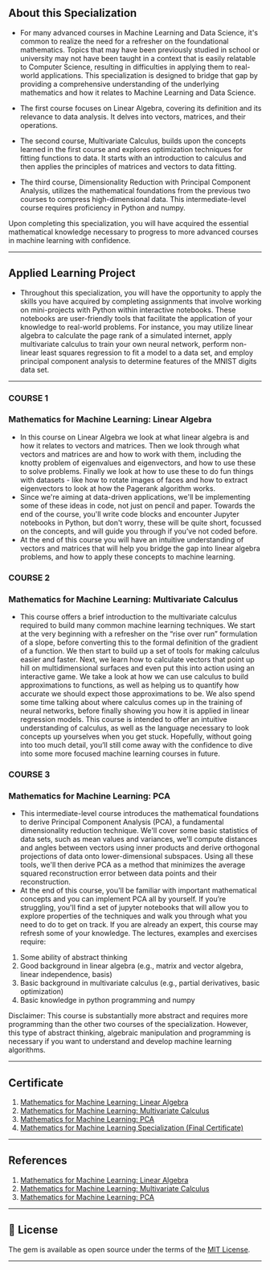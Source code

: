 

## About this Specialization

- For many advanced courses in Machine Learning and Data Science, it's common to realize the need for a refresher on the foundational mathematics. Topics that may have been previously studied in school or university may not have been taught in a context that is easily relatable to Computer Science, resulting in difficulties in applying them to real-world applications. This specialization is designed to bridge that gap by providing a comprehensive understanding of the underlying mathematics and how it relates to Machine Learning and Data Science.

- The first course focuses on Linear Algebra, covering its definition and its relevance to data analysis. It delves into vectors, matrices, and their operations.
- The second course, Multivariate Calculus, builds upon the concepts learned in the first course and explores optimization techniques for fitting functions to data. It starts with an introduction to calculus and then applies the principles of matrices and vectors to data fitting.
- The third course, Dimensionality Reduction with Principal Component Analysis, utilizes the mathematical foundations from the previous two courses to compress high-dimensional data. This intermediate-level course requires proficiency in Python and numpy.

Upon completing this specialization, you will have acquired the essential mathematical knowledge necessary to progress to more advanced courses in machine learning with confidence.

---

## Applied Learning Project

- Throughout this specialization, you will have the opportunity to apply the skills you have acquired by completing assignments that involve working on mini-projects with Python within interactive notebooks. These notebooks are user-friendly tools that facilitate the application of your knowledge to real-world problems. For instance, you may utilize linear algebra to calculate the page rank of a simulated internet, apply multivariate calculus to train your own neural network, perform non-linear least squares regression to fit a model to a data set, and employ principal component analysis to determine features of the MNIST digits data set.


-------------------------------------------------------------------------------------------------------------
### COURSE 1
### Mathematics for Machine Learning: Linear Algebra

- In this course on Linear Algebra we look at what linear algebra is and how it relates to vectors and matrices. Then we look through what vectors and matrices are and how to work with them, including the knotty problem of eigenvalues and eigenvectors, and how to use these to solve problems. Finally  we look at how to use these to do fun things with datasets - like how to rotate images of faces and how to extract eigenvectors to look at how the Pagerank algorithm works.
- Since we're aiming at data-driven applications, we'll be implementing some of these ideas in code, not just on pencil and paper. Towards the end of the course, you'll write code blocks and encounter Jupyter notebooks in Python, but don't worry, these will be quite short, focussed on the concepts, and will guide you through if you’ve not coded before.
- At the end of this course you will have an intuitive understanding of vectors and matrices that will help you bridge the gap into linear algebra problems, and how to apply these concepts to machine learning.

### COURSE 2
### Mathematics for Machine Learning: Multivariate Calculus

- This course offers a brief introduction to the multivariate calculus required to build many common machine learning techniques. We start at the very beginning with a refresher on the “rise over run” formulation of a slope, before converting this to the formal definition of the gradient of a function. We then start to build up a set of tools for making calculus easier and faster. Next, we learn how to calculate vectors that point up hill on multidimensional surfaces and even put this into action using an interactive game. We take a look at how we can use calculus to build approximations to functions, as well as helping us to quantify how accurate we should expect those approximations to be. We also spend some time talking about where calculus comes up in the training of neural networks, before finally showing you how it is applied in linear regression models. This course is intended to offer an intuitive understanding of calculus, as well as the language necessary to look concepts up yourselves when you get stuck. Hopefully, without going into too much detail, you’ll still come away with the confidence to dive into some more focused machine learning courses in future.

### COURSE 3
### Mathematics for Machine Learning: PCA

- This intermediate-level course introduces the mathematical foundations to derive Principal Component Analysis (PCA), a fundamental dimensionality reduction technique. We'll cover some basic statistics of data sets, such as mean values and variances, we'll compute distances and angles between vectors using inner products and derive orthogonal projections of data onto lower-dimensional subspaces. Using all these tools, we'll then derive PCA as a method that minimizes the average squared reconstruction error between data points and their reconstruction.
- At the end of this course, you'll be familiar with important mathematical concepts and you can implement PCA all by yourself. If you’re struggling, you'll find a set of jupyter notebooks that will allow you to explore properties of the techniques and walk you through what you need to do to get on track. If you are already an expert, this course may refresh some of your knowledge.
The lectures, examples and exercises require:
1. Some ability of abstract thinking
2. Good background in linear algebra (e.g., matrix and vector algebra, linear independence, basis)
3. Basic background in multivariate calculus (e.g., partial derivatives, basic optimization)
4. Basic knowledge in python programming and numpy

Disclaimer: This course is substantially more abstract and requires more programming than the other two courses of the specialization. However, this type of abstract thinking, algebraic manipulation and programming is necessary if you want to understand and develop machine learning algorithms.

-------------------------------------------------------------------------------------------------------------

## Certificate

1. [Mathematics for Machine Learning: Linear Algebra](https://coursera.org/share/b239011d34f859f8ae32ab15f66d0e91)
2. [Mathematics for Machine Learning: Multivariate Calculus](https://coursera.org/share/f12e5bb9305fa19ef421ce77de75136d)
3. [Mathematics for Machine Learning: PCA](https://coursera.org/share/f7fde7c9dca72f5ce4cd8a49c80d3ca8)
4. [Mathematics for Machine Learning Specialization (Final Certificate)](https://coursera.org/share/d89291af454c1006fb0ed2055f5aa8b5)

--------------------------------------------------------------------------------------------------------------

## References
1. [Mathematics for Machine Learning: Linear Algebra](https://www.coursera.org/learn/linear-algebra-machine-learning?specialization=mathematics-machine-learning)
2. [Mathematics for Machine Learning: Multivariate Calculus](https://www.coursera.org/learn/multivariate-calculus-machine-learning?specialization=mathematics-machine-learning)
3. [Mathematics for Machine Learning: PCA](https://www.coursera.org/learn/pca-machine-learning?specialization=mathematics-machine-learning)

----------------------------------------------------------------------------------------------------------------
## 📝 License
The gem is available as open source under the terms of the [MIT License](https://opensource.org/licenses/MIT).
 
-----------------------------------------------------------------------------------------------------------------
